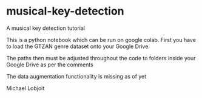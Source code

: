 # musical-key-detection
A musical key detection tutorial

This is a python notebook which can be run on google colab. First you have to load the GTZAN genre dataset onto your Google Drive.

The paths then must be adjusted throughout the code to folders inside your Google Drive as per the comments

The data augmentation functionality is missing as of yet


Michael Lobjoit
